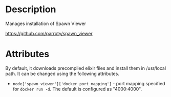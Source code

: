 Description
===========

Manages installation of Spawn Viewer

https://github.com/parroty/spawn_viewer

Attributes
==========
By default, it downloads precompiled elixir files and install them in /usr/local path. It can be changed using the following attributes.

* `node['spawn_viewer']['docker_port_mapping']` - port mapping specified for `docker run -d`. The default is configured as "4000:4000".
